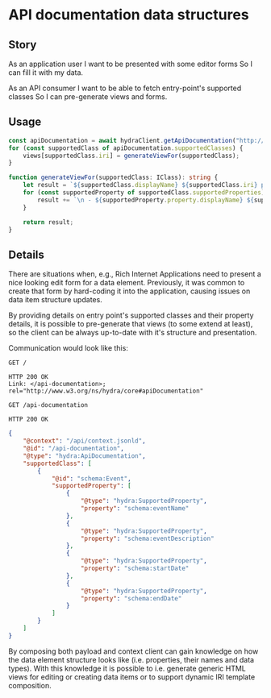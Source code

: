 ﻿# API documentation data structures

## Story

As an application user
I want to be presented with some editor forms
So I can fill it with my data.

As an API consumer
I want to be able to fetch entry-point's supported classes
So I can pre-generate views and forms.


## Usage

```typescript
const apiDocumentation = await hydraClient.getApiDocumentation("http://temp.uri/");
for (const supportedClass of apiDocumentation.supportedClasses) {
    views[supportedClass.iri] = generateViewFor(supportedClass);
}

function generateViewFor(supportedClass: IClass): string {
    let result = `${supportedClass.displayName} ${supportedClass.iri} properties:`;
    for (const supportedProperty of supportedClass.supportedProperties) {
        result += `\n - ${supportedProperty.property.displayName} ${supportedProperty.property.iri}`; 
    }

    return result;
}
```


## Details

There are situations when, e.g., Rich Internet Applications need to present a 
nice looking edit form for a data element. Previously, it was common to create 
that form by hard-coding it into the application, causing issues on data item 
structure updates.

By providing details on entry point's supported classes and their property details, 
it is possible to pre-generate that views (to some extend at least), so the 
client can be always up-to-date with it's structure and presentation.

Communication would look like this:

```http
GET /
```

```http
HTTP 200 OK
Link: </api-documentation>; rel="http://www.w3.org/ns/hydra/core#apiDocumentation"
```

```http
GET /api-documentation
```

```http
HTTP 200 OK
```

```json
{
    "@context": "/api/context.jsonld",
    "@id": "/api-documentation",
    "@type": "hydra:ApiDocumentation",
    "supportedClass": [
        {
            "@id": "schema:Event",
            "supportedProperty": [
                {
                    "@type": "hydra:SupportedProperty",
                    "property": "schema:eventName"
                },
                {
                    "@type": "hydra:SupportedProperty",
                    "property": "schema:eventDescription"
                },
                {
                    "@type": "hydra:SupportedProperty",
                    "property": "schema:startDate"
                },
                {
                    "@type": "hydra:SupportedProperty",
                    "property": "schema:endDate"
                }
            ]
        }
    ]
}
```

By composing both payload and context client can gain knowledge on how the data 
element structure looks like (i.e. properties, their names and data types).
With this knowledge it is possible to i.e. generate generic HTML views for 
editing or creating data items or to support dynamic IRI template composition.
